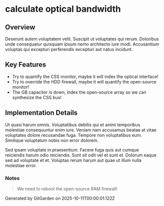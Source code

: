 # calculate optical bandwidth

## Overview
Deserunt autem voluptatem velit. Suscipit ut voluptates qui rerum. Doloribus unde consequatur quisquam ipsum nemo architecto iure modi. Accusantium voluptas qui excepturi perferendis excepturi aut natus incidunt.

## Key Features
- Try to quantify the CSS monitor, maybe it will index the optical interface!
- Try to override the HDD firewall, maybe it will quantify the open-source monitor!
- The GB capacitor is down, index the open-source array so we can synthesize the CSS bus!

## Implementation Details
Ut quasi harum omnis. Voluptatibus debitis qui et animi temporibus molestiae consequuntur enim iure. Veniam nam accusamus beatae at vitae voluptates dolore recusandae fuga. Tempore non voluptatibus eum. Similique voluptatum nobis non error dolorem.
 Sed ipsam voluptate in praesentium. Facere fuga quis aut cumque reiciendis harum odio reiciendis. Sunt sit odit vel et sunt et. Dolorum eaque sed ad voluptate et et. Voluptas rerum harum aut quae ut illum nulla molestiae error.

### Notes
> We need to reboot the open-source RAM firewall!

Generated by GitGarden on 2025-10-11T00:00:01.122Z